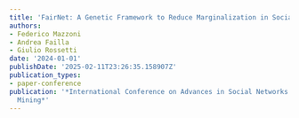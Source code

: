 ```yaml
---
title: 'FairNet: A Genetic Framework to Reduce Marginalization in Social Networks'
authors:
- Federico Mazzoni
- Andrea Failla
- Giulio Rossetti
date: '2024-01-01'
publishDate: '2025-02-11T23:26:35.158907Z'
publication_types:
- paper-conference
publication: '*International Conference on Advances in Social Networks Analysis and
  Mining*'
---
```

